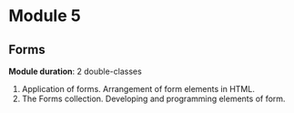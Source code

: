 # Module 5

## Forms

**Module duration**: 2 double-classes

1. Application of forms. Arrangement of form elements in HTML.
2. The Forms collection. Developing and programming elements of form.
